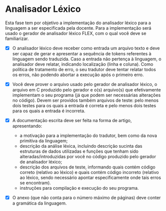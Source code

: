 # Analisador Léxico

Esta fase tem por objetivo a implementação do analisador léxico para a linguagem a ser especificada pela docente. Para a implementação será usado o gerador de analisador léxico FLEX, com o qual você deve se familiarizar.

- [X] O analisador léxico deve receber como entrada um arquivo texto e deve ser capaz de gerar e apresentar a sequência de tokens referentes à linguagem sendo traduzida. Caso a entrada não pertença à linguagem, o analisador deve relatar, indicando localização (linha e coluna). Como política de tratamento de erro, o seu tradutor deve tentar relatar todos os erros, não podendo abortar a execução após o primeiro erro.

- [X] Você deve prover o arquivo usado pelo gerador de analisador léxico, o arquivo em C produzido pelo gerador e o(s) arquivo(s) que efetivamente implementam o seu programa (já que podem ser necessárias alterações no código). Devem ser providos também arquivos de teste: pelo menos dois testes para os quais a entrada é correta e pelo menos dois testes para os quais a entrada é incorreta.

- [X] A documentação escrita deve ser feita na forma de artigo, apresentando:

  - a motivação para a implementação do tradutor, bem como da nova primitiva da linguagem;
  - descrição da análise léxica, incluindo descrição sucinta das estruturas de dados utilizadas e funções que tenham sido alteradas/introduzidas por você no código produzido pelo gerador de analisador léxico;
  - descrição dos arquivos de teste, informando quais contém código correto (relativo ao léxico) e quais contém código incorreto (relativo ao léxico, sendo necessário apontar especificamente onde tais erros se encontram).
  - instruções para compilação e execução do seu programa.

 - [X] O anexo (que não conta para o número máximo de páginas) deve conter a gramática da linguagem.

